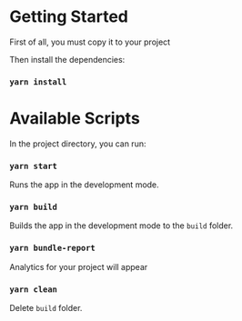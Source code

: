 # Getting Started

First of all, you must copy it to your project

Then install the dependencies:

### `yarn install`

# Available Scripts

In the project directory, you can run:

### `yarn start`

Runs the app in the development mode.

### `yarn build`

Builds the app in the development mode to the `build` folder.

### `yarn bundle-report`

Analytics for your project will appear

### `yarn clean`

Delete `build` folder.

